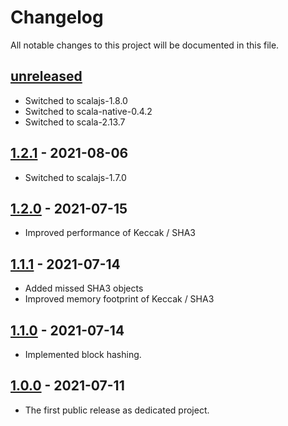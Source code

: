 # Changelog

All notable changes to this project will be documented in this file.

## [unreleased]
- Switched to scalajs-1.8.0
- Switched to scala-native-0.4.2
- Switched to scala-2.13.7

## [1.2.1] - 2021-08-06
- Switched to scalajs-1.7.0

## [1.2.0] - 2021-07-15
- Improved performance of Keccak / SHA3

## [1.1.1] - 2021-07-14
- Added missed SHA3 objects
- Improved memory footprint of Keccak / SHA3

## [1.1.0] - 2021-07-14
- Implemented block hashing.

## [1.0.0] - 2021-07-11
- The first public release as dedicated project.

[unreleased]: https://github.com/catap/scala-sha/compare/v1.2.1...HEAD
[1.2.1]: https://github.com/catap/scala-sha/compare/v1.2.0...v1.2.1
[1.2.0]: https://github.com/catap/scala-sha/compare/v1.1.1...v1.2.0
[1.1.1]: https://github.com/catap/scala-sha/compare/v1.1.0...v1.1.1
[1.1.0]: https://github.com/catap/scala-sha/compare/v1.0.0...v1.1.0
[1.0.0]: https://github.com/catap/scala-sha/releases/tagv1.0.0

